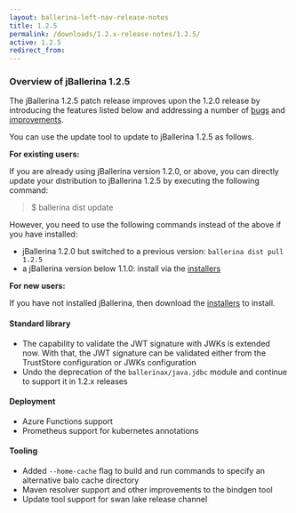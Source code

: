 ```yaml
---
layout: ballerina-left-nav-release-notes
title: 1.2.5 
permalink: /downloads/1.2.x-release-notes/1.2.5/
active: 1.2.5
redirect_from: 
---
```


### Overview of jBallerina 1.2.5
The jBallerina 1.2.5 patch release improves upon the 1.2.0 release by
 introducing the features listed below and addressing a number of [bugs](https://github.com/ballerina-platform/ballerina-lang/issues?q=is%3Aissue+milestone%3A%22Ballerina+1.2.5%22+label%3AType%2FBug+is%3Aclosed) and [improvements](https://github.com/ballerina-platform/ballerina-lang/issues?q=is%3Aissue+milestone%3A%22Ballerina+1.2.5%22+is%3Aclosed+label%3AType%2FImprovement).

You can use the update tool to update to jBallerina 1.2.5 as follows.

**For existing users:**

If you are already using jBallerina version 1.2.0, or above, you can directly update your distribution to jBallerina 1.2.5 by executing the following command:

> $ ballerina dist update

However, you need to use the following commands instead of the above if you have installed:

- jBallerina 1.2.0 but switched to a previous version: `ballerina dist pull 1.2.5`
- a jBallerina version below 1.1.0: install via the [installers](https://ballerina.io/downloads/)

**For new users:**

If you have not installed jBallerina, then download the [installers](https://ballerina.io/downloads/) to install.

#### Standard library
- The capability to validate the JWT signature with JWKs is extended now. With that, the JWT signature can be validated either from the TrustStore configuration or JWKs configuration
- Undo the deprecation of the `ballerinax/java.jdbc` module and continue to support it in 1.2.x releases

#### Deployment
- Azure Functions support
- Prometheus support for kubernetes annotations

#### Tooling 
- Added `--home-cache` flag to build and run commands to specify an alternative balo cache directory
- Maven resolver support and other improvements to the bindgen tool
- Update tool support for swan lake release channel


